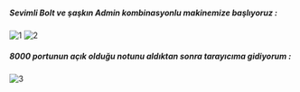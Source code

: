 ##### Sevimli Bolt ve şaşkın Admin kombinasyonlu makinemize başlıyoruz :

![1](https://user-images.githubusercontent.com/97543719/229149233-3015c076-b998-4000-b5f3-dda72e48b17b.PNG)
![2](https://user-images.githubusercontent.com/97543719/229149362-bd50fd89-932f-49af-bc41-e4e1ff46b993.PNG)

##### 8000 portunun açık olduğu notunu aldıktan sonra tarayıcıma gidiyorum :
![3](https://user-images.githubusercontent.com/97543719/229149809-3ed9208b-2528-434f-a8b3-9c59bc65444f.PNG)





